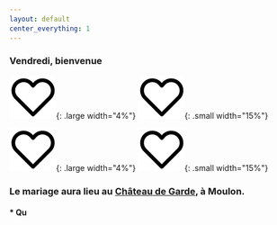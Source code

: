 ```yaml
---
layout: default
center_everything: 1
---
```


### Vendredi, bienvenue

![](assets/Coeur.jpg){: .large width="4%"} 
![](assets/Coeur.jpg){: .small width="15%"} 

![](assets/Coeur.jpg){: .large width="4%"} 
![](assets/Coeur.jpg){: .small width="15%"} 

### Le mariage aura lieu au [Château de Garde](https://chateaudegarde.com/), à Moulon.

#### * Qu
